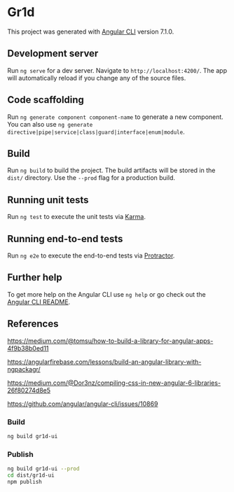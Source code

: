 # Gr1d

This project was generated with [Angular CLI](https://github.com/angular/angular-cli) version 7.1.0.

## Development server

Run `ng serve` for a dev server. Navigate to `http://localhost:4200/`. The app will automatically reload if you change any of the source files.

## Code scaffolding

Run `ng generate component component-name` to generate a new component. You can also use `ng generate directive|pipe|service|class|guard|interface|enum|module`.

## Build

Run `ng build` to build the project. The build artifacts will be stored in the `dist/` directory. Use the `--prod` flag for a production build.

## Running unit tests

Run `ng test` to execute the unit tests via [Karma](https://karma-runner.github.io).

## Running end-to-end tests

Run `ng e2e` to execute the end-to-end tests via [Protractor](http://www.protractortest.org/).

## Further help

To get more help on the Angular CLI use `ng help` or go check out the [Angular CLI README](https://github.com/angular/angular-cli/blob/master/README.md).


## References

https://medium.com/@tomsu/how-to-build-a-library-for-angular-apps-4f9b38b0ed11

https://angularfirebase.com/lessons/build-an-angular-library-with-ngpackagr/

https://medium.com/@Dor3nz/compiling-css-in-new-angular-6-libraries-26f80274d8e5

https://github.com/angular/angular-cli/issues/10869

### Build

```bash
ng build gr1d-ui
```

### Publish

```bash
ng build gr1d-ui --prod
cd dist/gr1d-ui
npm publish
```